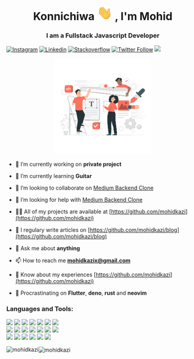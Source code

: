 <h1 align="center">Konnichiwa <img src="wave.gif" width="40" height="auto"> , I'm Mohid</h1>

<h3 align="center">I am a Fullstack Javascript Developer</h3>

[![Instagram](https://img.shields.io/badge/-Instagram-black?style=flat&logo=Instagram)](https://instagram.com/mohidkazi_)
[![Linkedin](https://img.shields.io/badge/-Linkedin-blue?style=flat&logo=Linkedin)](https://linkedin.com/in/mohid-kazi-193b4713a)
[![Stackoverflow](https://img.shields.io/badge/-Stackoverflow-black?style=flat&logo=Stackoverflow)](https://stackoverflow.com/users/10357750)
[![Twitter Follow](https://img.shields.io/twitter/follow/mohidkazi1?style=social)](https://twitter.com/mohidkazi1)
![](https://komarev.com/ghpvc/?username=mohidkazi&label=Profile%20views&color=0e75b6&style=flat)

<p align="center"> <img src="/team-work.gif" width="50%" /> </p>

- 🔭 I’m currently working on **private project**

- 🌱 I’m currently learning **Guitar**

- 👯 I’m looking to collaborate on [Medium Backend Clone](https://github.com/mohidkazi/deno-oak)

- 🤝 I’m looking for help with [Medium Backend Clone](https://github.com/mohidkazi/deno-oak)

- 👨‍💻 All of my projects are available at [https://github.com/mohidkazi](https://github.com/mohidkazi)

- 📝 I regulary write articles on [https://github.com/mohidkazi/blog](https://github.com/mohidkazi/blog)

- 💬 Ask me about **anything**

- 📫 How to reach me **mohidkazix@gmail.com**

- 📄 Know about my experiences [https://github.com/mohidkazi](https://github.com/mohidkazi)

- 🙇 Procrastinating on **Flutter**, **deno**, **rust** and **neovim**


<h3 align="left">Languages and Tools:</h3>
<p>  
<code><img width="10%" src="https://www.vectorlogo.zone/logos/typescriptlang/typescriptlang-ar21.svg"></code>
<code><img width="10%" src="https://www.vectorlogo.zone/logos/javascript/javascript-ar21.svg"></code>
<code><img width="10%" src="https://www.vectorlogo.zone/logos/nodejs/nodejs-ar21.svg"></code>
<code><img width="10%" src="https://www.vectorlogo.zone/logos/expressjs/expressjs-ar21.svg"></code>
<code><img width="10%" src="https://www.vectorlogo.zone/logos/adonisjs/adonisjs-ar21.svg"></code>
<code><img width="10%" src="https://www.vectorlogo.zone/logos/nestjs/nestjs-ar21.svg"></code>
<code><img width="10%" src="https://www.vectorlogo.zone/logos/git-scm/git-scm-ar21.svg"></code>
<br>
<code><img width="10%" src="https://www.vectorlogo.zone/logos/postgresql/postgresql-ar21.svg"></code>
<code><img width="10%" src="https://www.vectorlogo.zone/logos/mysql/mysql-ar21.svg"></code>
<code><img width="10%" src="https://www.vectorlogo.zone/logos/mongodb/mongodb-ar21.svg"></code>
<code><img width="10%" src="https://www.vectorlogo.zone/logos/redis/redis-ar21.svg"></code>
<code><img width="10%" src="https://www.vectorlogo.zone/logos/nginx/nginx-ar21.svg"></code>
<code><img width="10%" src="https://www.vectorlogo.zone/logos/amazon_aws/amazon_aws-ar21.svg"></code>
<code><img width="10%" src="https://www.vectorlogo.zone/logos/linux/linux-ar21.svg"></code>
<br>
<code><img width="5%" src="https://www.vectorlogo.zone/logos/vuejs/vuejs-icon.svg"></code>
<code><img width="10%" src="https://www.vectorlogo.zone/logos/sass-lang/sass-lang-ar21.svg"></code>
<code><img width="10%" src="https://www.vectorlogo.zone/logos/getbootstrap/getbootstrap-ar21.svg"></code>
<code><img width="10%" src="https://www.vectorlogo.zone/logos/netlifyapp_watercss/netlifyapp_watercss-ar21.svg"></code>
<code><img width="10%" src="https://www.vectorlogo.zone/logos/pugjs/pugjs-ar21.svg"></code>
<code><img width="10%" src="https://www.vectorlogo.zone/logos/lodash/lodash-ar21.svg"></code>
</p>
<p>
<img align="left" src="https://github-readme-stats.vercel.app/api/top-langs?username=mohidkazi&show_icons=true&locale=en&layout=compact&title_color=c1c7cb&icon_color=cfd3d6&text_color=d8dde3&bg_color=263F3F" alt="mohidkazi" />

<img align="center" src="https://github-readme-stats.vercel.app/api?username=mohidkazi&show_icons=true&locale=en&title_color=eb8c34&icon_color=999999&text_color=999999&bg_color=000000" alt="mohidkazi" />
</p>

